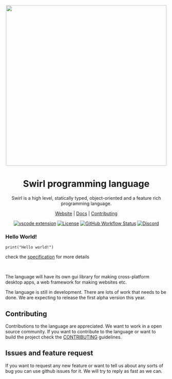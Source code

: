 <div align=center>
<img width=500 src="https://raw.githubusercontent.com/SwirlLang/branding/main/logos/Swirl-wordmark-logo(transparent).png">

# Swirl programming language
Swirl is a high level, statically typed, object-oriented and a feature rich programming language.

[Website](https://swirl-lang.vercel.app) |
[Docs](https://swirl-lang.vercel.app/docs) |
[Contributing](./CONTRIBUTING.md)  

[![vscode extension](https://img.shields.io/visual-studio-marketplace/v/MrinmoyHaloi.swirl-lang-support?color=blue&label=VSCode%20Extension&logo=visualstudiocode&logoColor=blue&style=flat-square)](https://marketplace.visualstudio.com/items?itemName=MrinmoyHaloi.swirl-lang-support)
[![License](https://img.shields.io/github/license/SwirlLang/Swirl?style=flat-square)](LICENSE)
[![GitHub Workflow Status](https://img.shields.io/github/actions/workflow/status/SwirlLang/Swirl/cmake.yml?style=flat-square)](https://github.com/SwirlLang/Swirl/actions/workflows/cmake.yml)
[![Discord](https://img.shields.io/discord/894989427628179477?color=blue&label=Discord&logo=Discord&logoColor=white&style=flat-square)](https://discord.gg/RSJ5TUDdqx)
</div>  

### Hello World!

```
print("Hello world!")
```

check the [specification](specification.md) for more details

<br>

The language will have its own gui library for making cross-platform desktop apps, a web framework for making websites etc.

The language is still in development. There are lots of work that needs to be done. We are expecting to release the first alpha version this year.

## Contributing

Contributions to the language are appreciated. We want to work in a open source community. If you want to contribute to the language or want to build the project check the [CONTRIBUTING](https://github.com/SwirlLang/Swirl/blob/main/CONTRIBUTING.md) guidelines.

## Issues and feature request

If you want to request any new feature or want to tell us about any sorts of bug you can use github issues for it. We will try to reply as fast as we can.
